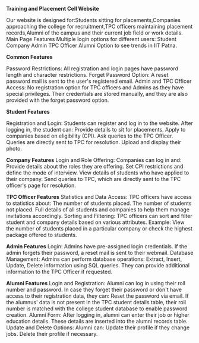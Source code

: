 **Training and Placement Cell Website**

Our website is designed for:Students sitting for placements,Companies approaching the college for recruitment,TPC officers maintaining placement records,Alumni of the campus and their current job field or work details.
Main Page Features
Multiple login options for different users:
Student
Company
Admin
TPC Officer
Alumni
Option to see trends in IIT Patna.

**Common Features**

Password Restrictions: All registration and login pages have password length and character restrictions.
Forget Password Option: A reset password mail is sent to the user's registered email.
Admin and TPC Officer Access:
No registration option for TPC officers and Admins as they have special privileges.
Their credentials are stored manually, and they are also provided with the forget password option.

**Student Features**

Registration and Login:
Students can register and log in to the website.
After logging in, the student can:
Provide details to sit for placements.
Apply to companies based on eligibility (CPI).
Ask queries to the TPC Officer.
Queries are directly sent to TPC for resolution.
Upload and display their photo.

**Company Features**
Login and Role Offering:
Companies can log in and:
Provide details about the roles they are offering.
Set CPI restrictions and define the mode of interview.
View details of students who have applied to their company.
Send queries to TPC, which are directly sent to the TPC officer's page for resolution.

**TPC Officer Features**
Statistics and Data Access:
TPC officers have access to statistics about:
The number of students placed.
The number of students not placed.
Full details of all students and companies to help them manage invitations accordingly.
Sorting and Filtering:
TPC officers can sort and filter student and company details based on various attributes.
Example: View the number of students placed in a particular company or check the highest package offered to students.

**Admin Features**
Login:
Admins have pre-assigned login credentials.
If the admin forgets their password, a reset mail is sent to their webmail.
Database Management:
Admins can perform database operations:
Extract, Insert, Update, Delete information using SQL queries.
They can provide additional information to the TPC Officer if requested.

**Alumni Features**
Login and Registration:
Alumni can log in using their roll number and password.
In case they forget their password or don't have access to their registration data, they can:
Reset the password via email.
If the alumnus' data is not present in the TPC student details table, their roll number is matched with the college student database to enable password creation.
Alumni Form:
After logging in, alumni can enter their job or higher education details.
These details are inserted into the alumni records table.
Update and Delete Options: Alumni can:
Update their profile if they change jobs.
Delete their profile if necessary.

